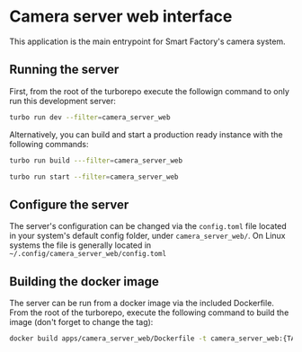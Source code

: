 # Camera server web interface

This application is the main entrypoint for Smart Factory's camera system.

## Running the server

First, from the root of the turborepo execute the followign command to only run this development server:

```bash
turbo run dev --filter=camera_server_web
```

Alternatively, you can build and start a production ready instance with the following commands:

```bash
turbo run build ---filter=camera_server_web

turbo run start --filter=camera_server_web
```

## Configure the server

The server's configuration can be changed via the `config.toml` file located in your system's
default config folder, under `camera_server_web/`. On Linux systems the file is generally located in
`~/.config/camera_server_web/config.toml`

## Building the docker image

The server can be run from a docker image via the included Dockerfile. From the root of the turborepo, execute the following
command to build the image (don't forget to change the tag):
```bash
docker build apps/camera_server_web/Dockerfile -t camera_server_web:{TAG}
```